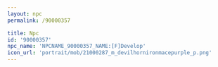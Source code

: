 ```yaml
---
layout: npc
permalink: /90000357

title: Npc
id: '90000357'
npc_name: 'NPCNAME_90000357_NAME:[F]Develop'
icon_url: 'portrait/mob/21000287_m_devilhornironmacepurple_p.png'
---
```

